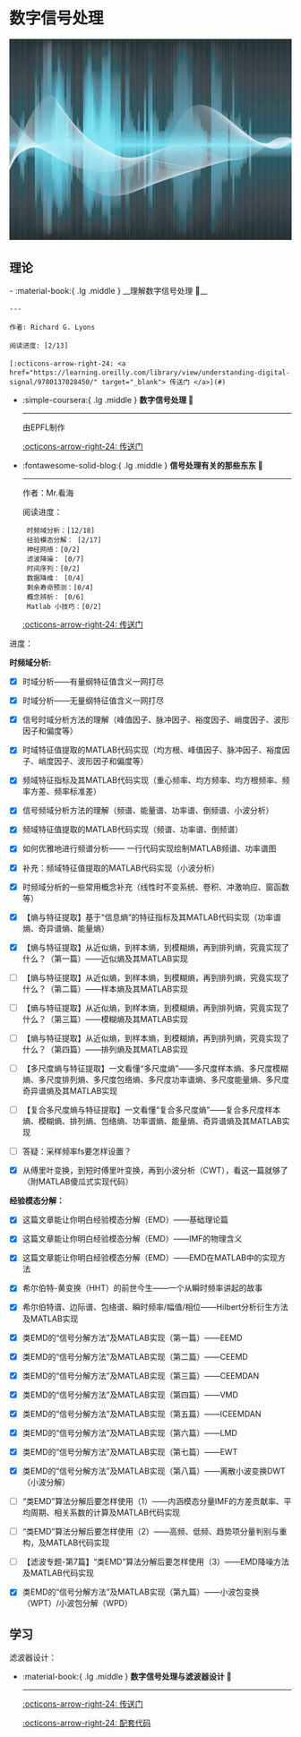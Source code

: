 # 数字信号处理

![DSP](DSP.png)

## 理论
<div class="grid cards" markdown>
-   :material-book:{ .lg .middle } __理解数字信号处理 🎯__

    ---

    作者: Richard G. Lyons

    阅读进度: [2/13]

    [:octicons-arrow-right-24: <a href="https://learning.oreilly.com/library/view/understanding-digital-signal/9780137028450/" target="_blank"> 传送门 </a>](#)

-  :simple-coursera:{ .lg .middle } __数字信号处理 🎯__

    ---

    由EPFL制作

    [:octicons-arrow-right-24: <a href="https://www.coursera.org/specializations/digital-signal-processing#courses" target="_blank"> 传送门 </a>](#)

-  :fontawesome-solid-blog:{ .lg .middle } __信号处理有关的那些东东 🎯__

    ---

    作者：Mr.看海

    阅读进度：

        时频域分析：[12/18]    
        经验模态分解： [2/17]
        神经网络：[0/2]       
        滤波降噪： [0/7]
        时间序列：[0/2]       
        数据降维： [0/4]
        剩余寿命预测：[0/4]   
        概念辨析： [0/6]
        Matlab 小技巧：[0/2]  

    [:octicons-arrow-right-24: <a href="https://zhuanlan.zhihu.com/p/138141521" target="_blank"> 传送门 </a>](#)


</div>

进度：

**时频域分析:** 

- [x] 时域分析——有量纲特征值含义一网打尽
- [x] 时域分析——无量纲特征值含义一网打尽
- [x] 信号时域分析方法的理解（峰值因子、脉冲因子、裕度因子、峭度因子、波形因子和偏度等）
- [x] 时域特征值提取的MATLAB代码实现（均方根、峰值因子、脉冲因子、裕度因子、峭度因子、波形因子和偏度等）
- [x] 频域特征指标及其MATLAB代码实现（重心频率、均方频率、均方根频率、频率方差、频率标准差）
- [x] 信号频域分析方法的理解（频谱、能量谱、功率谱、倒频谱、小波分析）
- [x] 频域特征值提取的MATLAB代码实现（频谱、功率谱、倒频谱）
- [x] 如何优雅地进行频谱分析—— 一行代码实现绘制MATLAB频谱、功率谱图
- [x] 补充：频域特征值提取的MATLAB代码实现（小波分析）
- [x] 时频域分析的一些常用概念补充（线性时不变系统、卷积、冲激响应、窗函数等）
- [x] 【熵与特征提取】基于“信息熵”的特征指标及其MATLAB代码实现（功率谱熵、奇异谱熵、能量熵）
- [x] 【熵与特征提取】从近似熵，到样本熵，到模糊熵，再到排列熵，究竟实现了什么？（第一篇）——近似熵及其MATLAB实现
- [ ] 【熵与特征提取】从近似熵，到样本熵，到模糊熵，再到排列熵，究竟实现了什么？（第二篇）——样本熵及其MATLAB实现
- [ ] 【熵与特征提取】从近似熵，到样本熵，到模糊熵，再到排列熵，究竟实现了什么？（第三篇）——模糊熵及其MATLAB实现
- [ ] 【熵与特征提取】从近似熵，到样本熵，到模糊熵，再到排列熵，究竟实现了什么？（第四篇）——排列熵及其MATLAB实现
- [ ] 【多尺度熵与特征提取】一文看懂“多尺度熵”——多尺度样本熵、多尺度模糊熵、多尺度排列熵、多尺度包络熵、多尺度功率谱熵、多尺度能量熵、多尺度奇异谱熵及其MATLAB实现
- [ ] 【复合多尺度熵与特征提取】一文看懂“复合多尺度熵”——复合多尺度样本熵、模糊熵、排列熵、包络熵、功率谱熵、能量熵、奇异谱熵及其MATLAB实现
- [ ] 答疑：采样频率fs要怎样设置？
- [x] 从傅里叶变换，到短时傅里叶变换，再到小波分析（CWT），看这一篇就够了（附MATLAB傻瓜式实现代码）


**经验模态分解：**

- [x] 这篇文章能让你明白经验模态分解（EMD）——基础理论篇
- [x] 这篇文章能让你明白经验模态分解（EMD）——IMF的物理含义
- [x] 这篇文章能让你明白经验模态分解（EMD）——EMD在MATLAB中的实现方法
- [x] 希尔伯特-黄变换（HHT）的前世今生——一个从瞬时频率讲起的故事
- [x] 希尔伯特谱、边际谱、包络谱、瞬时频率/幅值/相位——Hilbert分析衍生方法及MATLAB实现
- [x] 类EMD的“信号分解方法”及MATLAB实现（第一篇）——EEMD
- [x] 类EMD的“信号分解方法”及MATLAB实现（第二篇）——CEEMD
- [x] 类EMD的“信号分解方法”及MATLAB实现（第三篇）——CEEMDAN
- [x] 类EMD的“信号分解方法”及MATLAB实现（第四篇）——VMD
- [x] 类EMD的“信号分解方法”及MATLAB实现（第五篇）——ICEEMDAN
- [x] 类EMD的“信号分解方法”及MATLAB实现（第六篇）——LMD
- [x] 类EMD的“信号分解方法”及MATLAB实现（第七篇）——EWT
- [x] 类EMD的“信号分解方法”及MATLAB实现（第八篇）——离散小波变换DWT（小波分解）
- [ ] “类EMD”算法分解后要怎样使用（1）——内涵模态分量IMF的方差贡献率、平均周期、相关系数的计算及MATLAB代码实现
- [ ] “类EMD”算法分解后要怎样使用（2）——高频、低频、趋势项分量判别与重构，及MATLAB代码实现
- [ ] 【滤波专题-第7篇】“类EMD”算法分解后要怎样使用（3）——EMD降噪方法及MATLAB代码实现
- [x] 类EMD的“信号分解方法”及MATLAB实现（第九篇）——小波包变换（WPT）/小波包分解（WPD）


## 学习

滤波器设计：

<div class="grid cards" markdown>

-   :material-book:{ .lg .middle } __数字信号处理与滤波器设计 🎯__

    ---

    [:octicons-arrow-right-24: <a href="https://www.youtube.com/watch?v=xPCgjP21Z7E" target="_blank"> 传送门 </a>](#) 

    [:octicons-arrow-right-24: <a href="https://onedrive.live.com/?authkey=%21AJesg4br%2D57KmBo&id=67647B83ED1AAE5F%21262866&cid=67647B83ED1AAE5F" target="_blank"> 配套代码 </a>](#)

</div>

